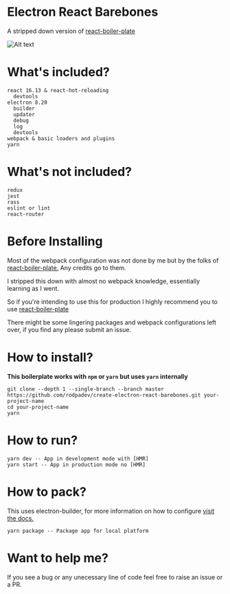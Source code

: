 # Electron React Barebones

A stripped down version of [react-boiler-plate](https://github.com/electron-react-boilerplate/electron-react-boilerplate)

![Alt text](https://media.giphy.com/media/LMVKc3YTLEmyq3BGWs/giphy.gif)

# What's included?
```
react 16.13 & react-hot-reloading
  devtools
electron 8.20
  builder
  updater
  debug
  log
  devtools
webpack & basic loaders and plugins
yarn
```

# What's not included?

```
redux
jest
rass
eslint or lint
react-router
```

# Before Installing

Most of the webpack configuration was not done by me but by the folks of [react-boiler-plate.](https://github.com/electron-react-boilerplate/electron-react-boilerplate) Any credits go to them.

I stripped this down with almost no webpack knowledge, essentially learning as I went.

So if you're intending to use this for production I highly recommend you to use [react-boiler-plate](https://github.com/electron-react-boilerplate/electron-react-boilerplate)

There might be some lingering packages and webpack configurations left over, if you find any please submit an issue.


# How to install?

**This boilerplate works with `npm` or `yarn` but uses `yarn` internally**

```
git clone --depth 1 --single-branch --branch master https://github.com/rodpadev/create-electron-react-barebones.git your-project-name
cd your-project-name
yarn
```

# How to run?

```
yarn dev -- App in development mode with [HMR]
yarn start -- App in production mode no [HMR]
```
# How to pack?

This uses electron-builder, for more information on how to configure [visit the docs.](https://www.electron.build/)

```
yarn package -- Package app for local platform
```

# Want to help me?

If you see a bug or any unecessary line of code feel free to raise an issue or a PR. 